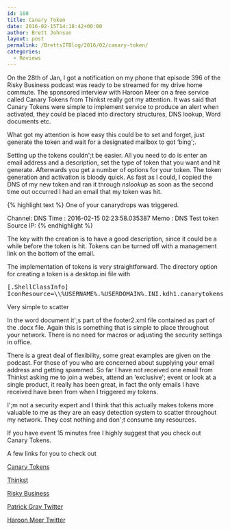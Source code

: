 ```yaml
---
id: 160
title: Canary Token
date: 2016-02-15T14:18:42+00:00
author: Brett Johnson
layout: post
permalink: /BrettsITBlog/2016/02/canary-token/
categories:
  - Reviews
---
```

On the 28th of Jan, I got a notification on my phone that episode 396 of the Risky Business podcast was ready to be streamed for my drive home commute. The sponsored interview with Haroon Meer on a free service called Canary Tokens from Thinkst really got my attention. It was said that Canary Tokens were simple to implement service to produce an alert when activated, they could be placed into directory structures, DNS lookup, Word documents etc.

What got my attention is how easy this could be to set and forget, just generate the token and wait for a designated mailbox to got &#8216;bing';.

Setting up the tokens couldn';t be easier. All you need to do is enter an email address and a description, set the type of token that you want and hit generate. Afterwards you get a number of options for your token. The token generation and activation is bloody quick. As fast as I could, I copied the DNS of my new token and ran it through _nslookup_ as soon as the second time out occurred I had an email that my token was hit.

{% highlight text %}
One of your canarydrops was triggered.

Channel: DNS
Time : 2016-02-15 02:23:58.035387
Memo : DNS Test token
Source IP:
{% endhighlight %}

The key with the creation is to have a good description, since it could be a while before the token is hit. Tokens can be turned off with a management link on the bottom of the email.

The implementation of tokens is very straightforward. The directory option for creating a token is a desktop.ini file with

<pre class="lang:default decode:true">[.ShellClassInfo]
IconResource=\\%USERNAME%.%USERDOMAIN%.INI.kdh1.canarytokens.com\resource.dll</pre>

Very simple to scatter

In the word document it';s part of the footer2.xml file contained as part of the .docx file. Again this is something that is simple to place throughout your network. There is no need for macros or adjusting the security settings in office.

There is a great deal of flexibility, some great examples are given on the podcast. For those of you who are concerned about supplying your email address and getting spammed. So far I have not received one email from Thinkst asking me to join a webex, attend an &#8216;exclusive'; event or look at a single product, it really has been great, in fact the only emails I have received have been from when I triggered my tokens.

I';m not a security expert and I think that this actually makes tokens more valuable to me as they are an easy detection system to scatter throughout my network. They cost nothing and don';t consume any resources.

If you have event 15 minutes free I highly suggest that you check out Canary Tokens.

A few links for you to check out

<a href="http://canarytokens.org/generate" target="_blank">Canary Tokens</a>

<a href="http://thinkst.com/" target="_blank">Thinkst</a>

<a href="http://risky.biz/" target="_blank">Risky Business</a>

<a href="https://twitter.com/riskybusiness" target="_blank">Patrick Gray Twitter</a>

<a href="https://twitter.com/haroonmeer" target="_blank">Haroon Meer Twitter</a>

&nbsp;